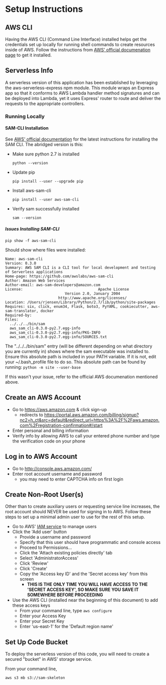 Setup Instructions
===================


AWS CLI
--------

Having the AWS CLI (Command Line Interface) installed helps get the credentials set up locally for running shell commands
to create resources inside of AWS.  Follow the instructions from [AWS' official documenation page](https://docs.aws.amazon.com/cli/latest/userguide/installing.html) to get it installed.


Serverless Info
----------------
A serverless version of this application has been established by leveraging the aws-serverless-express npm module. This
module wraps an Express app so that it conforms to AWS Lambda handler method signatures and can be deployed into Lambda,
yet it uses Express' router to route and deliver the requests to the appropriate controllers.

### Running Locally ###

#### SAM-CLI Installation ####
See [AWS' official documentation](https://github.com/awslabs/aws-sam-cli#installation) for the latest instructions for
installing the SAM CLI. The abridged version is this:

  * Make sure python 2.7 is installed

    `python --version`
  * Update pip

    `pip install --user --upgrade pip`
  * Install aws-sam-cli

    `pip install --user aws-sam-cli`
  * Verify sam successfully installed

    `sam --version`

##### Issues Installing SAM-CLI #####
`pip show -f aws-sam-cli`

Should show where files were installed:
  ```Shell
  Name: aws-sam-cli
  Version: 0.3.0
  Summary: AWS SAM CLI is a CLI tool for local development and testing of Serverless applications
  Home-page: https://github.com/awslabs/aws-sam-cli
  Author: Amazon Web Services
  Author-email: aws-sam-developers@amazon.com
  License:                                  Apache License
                             Version 2.0, January 2004
                          http://www.apache.org/licenses/
  Location: /Users/rjensen/Library/Python/2.7/lib/python/site-packages
  Requires: six, click, enum34, Flask, boto3, PyYAML, cookiecutter, aws-sam-translator, docker
  Required-by:
  Files:
    ../../../bin/sam
    aws_sam_cli-0.3.0-py2.7.egg-info
    aws_sam_cli-0.3.0-py2.7.egg-info/PKG-INFO
    aws_sam_cli-0.3.0-py2.7.egg-info/SOURCES.txt
  ```

The "../../../bin/sam" entry (will be different depending on what directory you are currently in) shows where the sam executable was installed to. Ensure this absolute path is included in your PATH variable. If it is not, edit your ~/.bash_profile file to do so. This absolute path can be found by running:
`python -m site --user-base`

If this wasn't your issue, refer to the official AWS documenation mentioned above.


Create an AWS Account
----------------------

 * Go to https://aws.amazon.com & click sign-up
   * redirects to https://portal.aws.amazon.com/billing/signup?nc2=h_ct&src=default&redirect_url=https%3A%2F%2Faws.amazon.com%2Fregistration-confirmation#/start
 * Enter personal and billing information
 * Verify info by allowing AWS to call your entered phone number and type the verification code on your phone


Log in to AWS Account
----------------------

 * Go to http://console.aws.amazon.com/
 * Enter root account username and password
   * you may need to enter CAPTCHA info on first login


Create Non-Root User(s)
------------------------

Other than to create auxiliary users or requesting service line increases, the root account should NEVER be used
for signing in to AWS. Follow these steps to set up a minimal admin user to use for the rest of this setup.

 * Go to AWS' [IAM service](https://console.aws.amazon.com/iam/home?#/users) to manage users
 * Click the 'Add user' button
   * Provide a username and password
   * Specify that this user should have programmatic and console access
   * Proceed to Permissions...
   * Click the 'Attach existing policies directly' tab
   * Select 'AdministratorAccess'
   * Click 'Review'
   * Click 'Create'
   * Copy the 'Access key ID' and the 'Secret access key' from this screen
     * **THIS IS THE ONLY TIME YOU WILL HAVE ACCESS TO THE 'SECRET ACCESS KEY', SO MAKE SURE YOU SAVE IT SOMEWHERE BEFORE PROCEEDING**
 * Use the AWS CLI (installed near the beginning of this document) to add these access keys
   * From your command line, type `aws configure`
   * Enter your Access Key
   * Enter your Secret Key
   * Enter 'us-east-1' for the 'Default region name'


Set Up Code Bucket
-------------------

To deploy the serverless version of this code, you will need to create a secured "bucket" in AWS' storage service.

From your command line,

  ```Shell
  aws s3 mb s3://sam-skeleton
  ```
